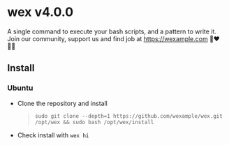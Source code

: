 # wex v4.0.0

A single command to execute your bash scripts, and a pattern to write it. Join our community, support us and find job at https://wexample.com 🤝❤️👨‍💻

## Install

### Ubuntu

- Clone the repository and install
  > `sudo git clone --depth=1 https://github.com/wexample/wex.git /opt/wex && sudo bash /opt/wex/install`
- Check install with `wex hi`
